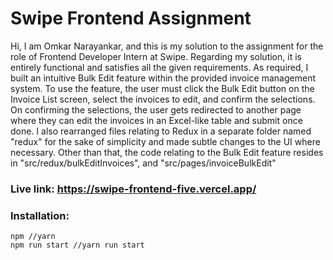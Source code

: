 # Swipe Frontend Assignment

Hi, I am Omkar Narayankar, and this is my solution to the assignment for the role of Frontend Developer Intern at Swipe. Regarding my solution, it is entirely functional and satisfies all the given requirements. As required, I built an intuitive Bulk Edit feature within the provided invoice management system. To use the feature, the user must click the Bulk Edit button on the Invoice List screen, select the invoices to edit, and confirm the selections. On confirming the selections, the user gets redirected to another page where they can edit the invoices in an Excel-like table and submit once done. I also rearranged files relating to Redux in a separate folder named "redux" for the sake of simplicity and made subtle changes to the UI where necessary. Other than that, the code relating to the Bulk Edit feature resides in "src/redux/bulkEditInvoices", and "src/pages/invoiceBulkEdit"

### Live link: https://swipe-frontend-five.vercel.app/

### Installation:

```
npm //yarn
npm run start //yarn run start
```
